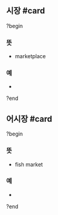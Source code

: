 ## 시장 #card
?begin
### 뜻
- marketplace
### 예
-
<!--SR:!2025-07-17,19,250-->
?end


## 어시장 #card
?begin
### 뜻
- fish market
### 예
-
<!--SR:!2025-07-26,20,250-->
?end

